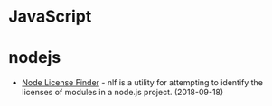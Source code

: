 # JavaScript


# nodejs

- [Node License Finder](https://github.com/iandotkelly/nlf) - nlf is a utility for attempting to identify the licenses of modules in a node.js project. (2018-09-18)
